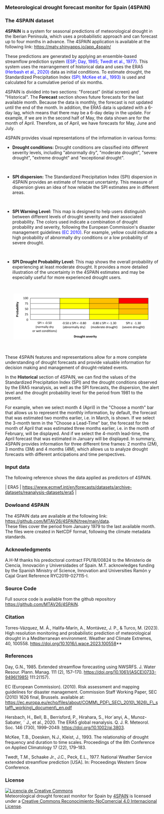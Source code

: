 ### **Meteorological drought forecast monitor for Spain (4SPAIN)**

### The 4SPAIN dataset

**4SPAIN** is a system for seasonal predictions of meteorological drought in the Iberian Peninsula, which uses a probabilistic approach and can forecast up to four months in advance. The 4SPAIN application is available at the following link: https://matv.shinyapps.io/app_4spain/ 


These predictions are generated by applying an ensemble-based streamflow prediction system <span style="color:blue;">(ESP; Day, 1985; Twedt et al., 1977)</span>. This system uses the rearrangement of historical data and uses the ERA5 <span style="color:blue;">(Herbash et al., 2020)</span> data as initial conditions. To estimate drought, the Standardized Precipitation Index <span style="color:blue;">(SPI; McKee et al., 1993)</span> is used and calculated for a cumulative period of six months.
<br/>

4SPAIN is divided into two sections: "Forecast" (initial screen) and "Historical". The **Forecast** section shows future forecasts for the last available month. Because the data is monthly, the forecast is not updated until the end of the month. In addition, the ERA5 data is updated with a 6-day lag, which means that there may be a 6-day delay in the update. For example, if we are in the second half of May, the data shown are for the month of April. Therefore, as of April, we have forecasts for May, June and July.
<br/>

4SPAIN provides visual representations of the information in various forms:
<br/>

- **Drought conditions:** Drought conditions are classified into different severity levels, including "abnormally dry", "moderate drought", "severe drought", "extreme drought" and "exceptional drought".
<br/>

- **SPI dispersion:** The Standardized Precipitation Index (SPI) dispersion in 4SPAIN provides an estimate of forecast uncertainty. This measure of dispersion gives an idea of how reliable the SPI estimates are in different areas.
<br/>

- **SPI Warning Level:** This map is designed to help users distinguish between different levels of drought severity and their associated probability. The colors used indicate a combination of drought probability and severity, following the European Commission's disaster management guidelines  <span style="color:blue;">(EC 2010)</span>. For example, yellow could indicate a high probability of abnormally dry conditions or a low probability of severe drought.
<br/>

- **SPI Drought Probability Level:** This map shows the overall probability of experiencing at least moderate drought. It provides a more detailed illustration of the uncertainty in the 4SPAIN estimates and may be especially useful for more experienced drought users.
<br/>

<p align="center">
  <img src="https://github.com/MTAV26/4SPAIN/blob/main/drought_matrix_levels.png" width="450" title="hover text">
</p>
<br/>

These 4SPAIN features and representations allow for a more complete understanding of drought forecasts and provide valuable information for decision making and management of drought-related events.
<br/>

In the **Historical** section of 4SPAIN, we can find the values of the Standardized Precipitation Index (SPI) and the drought conditions observed by the ERA5 reanalysis, as well as the SPI forecasts, the dispersion, the alert level and the drought probability level for the period from 1981 to the present.
<br/>

For example, when we select month 4 (April) in the "Choose a month" bar that allows us to represent the monthly information, by default, the forecast that was estimated two months earlier, i.e. in March, is shown. If we select the 3-month term in the "Choose a Lead-Time" bar, the forecast for the month of April that was estimated three months earlier, i.e. in the month of February, will be displayed. And if we select the 4-month lead-time, the April forecast that was estimated in January will be displayed. In summary, 4SPAIN provides information for three different time frames: 2 months (2M), 3 months (3M) and 4 months (4M), which allows us to analyze drought forecasts with different anticipations and time perspectives.
<br/>

### Input data

The following reference shows the data applied as predictors of 4SPAIN. 

| ERA5  | https://www.ecmwf.int/en/forecasts/datasets/archive-datasets/reanalysis-datasets/era5      |
<br/>

### Dowloand 4SPAIN 
The 4SPAIN data are available at the following link: https://github.com/MTAV26/4SPAIN/tree/main/data. 
<br/>
These files cover the period from January 1979 to the last available month.
<br/>
The files were created in NetCDF format, following the climate metadata standards.
<br/>


### Acknowledgments
A.H-M thanks his predoctoral contract FPU18/00824 to the Ministerio de Ciencia, Innovación y Universidades of Spain. M.T. acknowledges funding by the Spanish Ministry of Science, Innovation and Universities Ramón y Cajal Grant Reference RYC2019-027115-I. 

### Source Code
Full source code is available from the github repository https://github.com/MTAV26/4SPAIN.

### Citation
Torres-Vázquez, M. Á., Halifa-Marín, A., Montávez, J. P., & Turco, M. (2023). High resolution monitoring and probabilistic prediction of meteorological drought in a Mediterranean environment. Weather and Climate Extremes, 40, 100558. https://doi.org/10.1016/j.wace.2023.100558**

### References

Day, G.N., 1985. Extended streamflow forecasting using NWSRFS. J. Water Resour. Plann. Manag. 111 (2), 157–170. https://doi.org/10.1061/(ASCE)0733-9496(1985) 111:2(157). 
<br/>

EC (European Commission). (2010). Risk assessment and mapping guidelines for disaster management. Commission Staff Working Paper, SEC (2010) 1626 final, Brussels. available at: https://ec.europa.eu/echo/files/about/COMM\_PDF\_SEC\_2010\_1626\_F\_staff\_working\_document\_en.pdf
<br/>

Hersbach, H., Bell, B., Berrisford, P., Hirahara, S., Hor´anyi, A., Munoz-Sabater, ˜ J., et al., 2020. The ERA5 global reanalysis. Q. J. R. Meteorol. Soc. 146 (730), 1999–2049. https://doi.org/10.1002/qj.3803. 
<br/>

McKee, T.B., Doesken, N.J., Kleist, J., 1993. The relationship of drought frequency and duration to time scales. Proceedings of the 8th Conference on Applied Climatology 17 (22), 179–183. 
<br/>

Twedt, T.M., Schaake Jr., J.C., Peck, E.L., 1977. National Weather Service extended streamflow prediction [USA]. In: Proceedings Western Snow Conference. 
<br/>

### License
<a rel="license" href="http://creativecommons.org/licenses/by-nc/4.0/"><img alt="Licencia de Creative Commons" style="border-width:0" src="https://i.creativecommons.org/l/by-nc/4.0/88x31.png" /></a><br /><span xmlns:dct="http://purl.org/dc/terms/" property="dct:title">Meteorological drought forecast monitor for Spain</span> by <a xmlns:cc="http://creativecommons.org/ns#" href="https://matv.shinyapps.io/app_4spain/" property="cc:attributionName" rel="cc:attributionURL">4SPAIN</a> is licensed under a <a rel="license" href="http://creativecommons.org/licenses/by-nc/4.0/">Creative Commons Reconocimiento-NoComercial 4.0 Internacional License</a>.

<!---
* <a href="http://cran.r-project.org/web/packages/shiny" target="_blank_">shiny</a>: Chang, W., Cheng J., Allaire, J.J., Xie, Y. & McPherson, J. (2013). shiny: Web Application Framework for R. R package version 0.11.1
* <a href="http://cran.r-project.org/web/packages/shinydashboard" target="_blank_">shinydashboard</a>:Chang, W. (2015). shinydashboard: Create Dashboards with Shiny. R package version 0.5.1
-->

